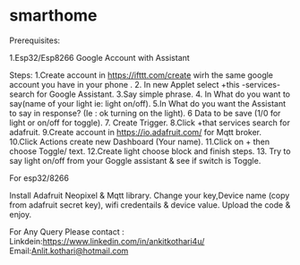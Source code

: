 # smarthome

Prerequisites:

1.Esp32/Esp8266
Google Account with Assistant

Steps:
1.Create account in https://ifttt.com/create wirh the same google account you have in your phone .
2. In new Applet select +this -services-search for Google Assistant.
3.Say simple phrase.
4. In What do you want to say(name of your light ie: light on/off).
5.In What do you want the Assistant to say in response? (Ie : ok turning on the light).
6 Data to be save (1/0 for light or on/off for toggle).
7. Create Trigger.
8.Click +that services search for adafruit.
9.Create account in https://io.adafruit.com/ for Mqtt broker.
10.Click Actions create new Dashboard (Your name).
11.Click on + then choose Toggle/ text.
12.Create light choose block and finish steps.
13. Try to say light on/off from your Goggle assistant & see if switch is Toggle.


For esp32/8266

Install Adafruit Neopixel & Mqtt library.
Change your key,Device name (copy from adafruit secret key), wifi credentails & device value.
Upload the code & enjoy.


For Any Query Please contact :
Linkdein:https://www.linkedin.com/in/ankitkothari4u/
Email:Anlit.kothari@hotmail.com

